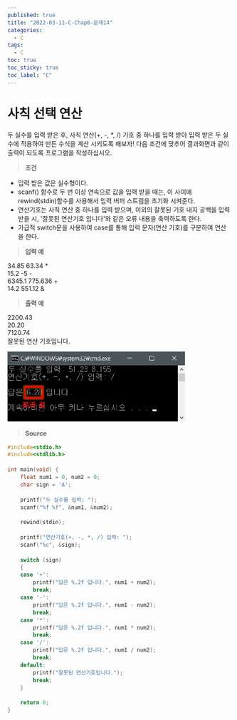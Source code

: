 ```yaml
---
published: true
title: "2022-03-11-C-Chap6-문제14"
categories:
  - C
tags:
  - C
toc: true
toc_sticky: true
toc_label: "C"
---
```


# 사칙 선택 연산

두 실수를 입력 받은 후, 사칙 연산(+, -, \*, /) 기호 중 하나를 입력 받아 입력 받은 두 실수에 적용하여 만든 수식을 계산 시키도록 해보자! 다음 조건에 맞추어 결과화면과 같이 출력이 되도록 프로그램을 작성하십시오.

> **조건**

- 입력 받은 값은 실수형이다.
- scanf() 함수로 두 번 이상 연속으로 값을 입력 받을 때는, 이 사이에 rewind(stdin)함수를 사용해서 입력 버퍼 스트림을 초기화 시켜준다.
- 연산기호는 사칙 연산 중 하나를 입력 받으며, 이외의 잘못된 기호 내지 공백을 입력 받을 시, '잘못된 연산기호 입니다'와 같은 오류 내용을 축력하도록 한다.
- 가급적 switch문을 사용하여 case를 통해 입력 문자(연산 기호)를 구분하여 연산을 한다.

> **입력 예**

34.85 63.34 \*  
15.2 -5 -  
6345.1 775.636 +  
14.2 551.12 &

> **출력 예**

2200.43  
20.20  
7120.74  
잘못된 연산 기호입니다.

![image](https://github.com/222SeungHyun/222SeungHyun.github.io/blob/master/_images/%EA%B8%B0%EC%B4%88%ED%94%84%EB%A1%9C%EA%B7%B8%EB%9E%98%EB%B0%8D%206%EC%9E%A5%20%EC%8B%A4%EC%8A%B5-%EB%AC%B8%EC%A0%9C14.png?raw=true)

> **Source**

```C++
#include<stdio.h>
#include<stdlib.h>

int main(void) {
	float num1 = 0, num2 = 0;
	char sign = 'A';

	printf("두 실수를 입력: ");
	scanf("%f %f", &num1, &num2);

	rewind(stdin);

	printf("연산기호(+, -, *, /) 입력: ");
	scanf("%c", &sign);

	switch (sign)
	{
	case '+':
		printf("답은 %.2f 입니다.", num1 + num2);
		break;
	case '-':
		printf("답은 %.2f 입니다.", num1 - num2);
		break;
	case '*':
		printf("답은 %.2f 입니다.", num1 * num2);
		break;
	case '/':
		printf("답은 %.2f 입니다.", num1 / num2);
		break;
	default:
		printf("잘못된 연산기호입니다.");
		break;
	}

	return 0;
}
```
